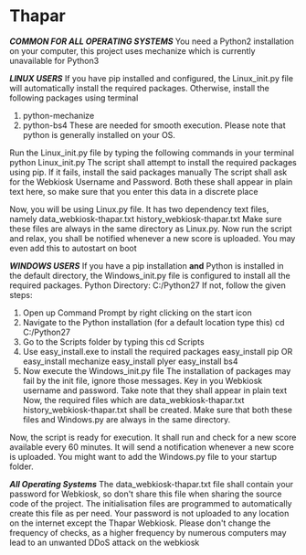 # Thapar

***COMMON FOR ALL OPERATING SYSTEMS***
You need a Python2 installation on your computer, this project uses mechanize which is currently unavailable for Python3

***LINUX USERS***
If you have pip installed and configured, the Linux_init.py file will automatically install the required packages. Otherwise, install the following packages using terminal
  1. python-mechanize
  2. python-bs4
These are needed for smooth execution. Please note that python is generally installed on your OS.

Run the Linux_init.py file by typing the following commands in your terminal
  python Linux_init.py
The script shall attempt to install the required packages using pip. If it fails, install the said packages manually
The script shall ask for the Webkiosk Username and Password. Both these shall appear in plain text here, so make sure that you enter this data in a discrete place

Now, you will be using Linux.py file. It has two dependency text files, namely
  data_webkiosk-thapar.txt
  history_webkiosk-thapar.txt
Make sure these files are always in the same directory as Linux.py.
Now run the script and relax, you shall be notified whenever a new score is uploaded. You may even add this to autostart on boot


***WINDOWS USERS***
If you have a pip installation **and** Python is installed in the default directory, the Windows_init.py file is configured to install all the required packages.
  Python Directory: C:/Python27
If not, follow the given steps:
  1. Open up Command Prompt by right clicking on the start icon
  2. Navigate to the Python installation (for a default location type this)
    cd C:/Python27
  3. Go to the Scripts folder by typing this
    cd Scripts
  4. Use easy_install.exe to install the required packages
      easy_install pip
    OR
      easy_install mechanize
      easy_install plyer
      easy_install bs4
  5. Now execute the Windows_init.py file
The installation of packages may fail by the init file, ignore those messages. Key in you Webkiosk username and password. Take note that they shall appear in plain text
Now, the required files which are
  data_webkiosk-thapar.txt
  history_webkiosk-thapar.txt
shall be created. Make sure that both these files and Windows.py are always in the same directory.

Now, the script is ready for execution. It shall run and check for a new score available every 60 minutes. It will send a notification whenever a new score is uploaded. You might want to add the Windows.py file to your startup folder.

***All Operating Systems***
The data_webkiosk-thapar.txt file shall contain your password for Webkiosk, so don't share this file when sharing the source code of the project. The initialisation files are programmed to automatically create this file as per need.
Your password is not uploaded to any location on the internet except the Thapar Webkiosk.
Please don't change the frequency of checks, as a higher frequency by numerous computers may lead to an unwanted DDoS attack on the webkiosk
